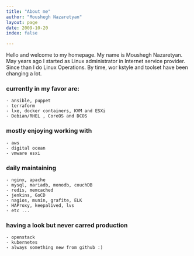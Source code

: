 ```yaml
---
title: "About me"
author: "Moushegh Nazaretyan"
layout: page
date: 2009-10-20
index: false

---
```

Hello and welcome to my homepage. My name is Moushegh Nazaretyan. May years ago I started as Linux administrator in Internet service provider. Since than I do Linux Operations.
By time, wor kstyle and toolset have been changing a lot.

### currently in my favor are:
    - ansible, puppet 
    - terraform 
    - lxe, docker containers, KVM and ESXi
    - Debian/RHEL , CoreOS and DCOS

### mostly enjoying working with
    - aws 
    - digital ocean
    - vmware esxi

### daily maintaining
    - nginx, apache
    - mysql, mariadb, monodb, couchDB
    - redis, memcached
    - jenkins, GoCD
    - nagios, munin, grafite, ELK 
    - HAProxy, keepalived, lvs
    - etc ...


### having a look but never carred production
    - openstack
    - kubernetes 
    - always something new from github :)



